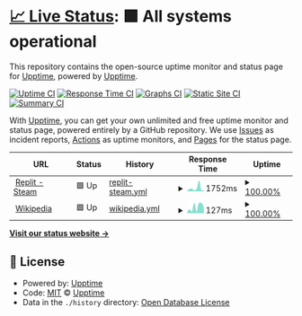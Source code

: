 # [📈 Live Status](https://demo.upptime.js.org): <!--live status--> **🟩 All systems operational**

This repository contains the open-source uptime monitor and status page for [Upptime](https://upptime.js.org), powered by [Upptime](https://github.com/upptime/upptime).

[![Uptime CI](https://github.com/Maxteal/uptime-monitor/workflows/Uptime%20CI/badge.svg)](https://github.com/Maxteal/uptime-monitor/actions?query=workflow%3A%22Uptime+CI%22)
[![Response Time CI](https://github.com/Maxteal/uptime-monitor/workflows/Response%20Time%20CI/badge.svg)](https://github.com/Maxteal/uptime-monitor/actions?query=workflow%3A%22Response+Time+CI%22)
[![Graphs CI](https://github.com/Maxteal/uptime-monitor/workflows/Graphs%20CI/badge.svg)](https://github.com/Maxteal/uptime-monitor/actions?query=workflow%3A%22Graphs+CI%22)
[![Static Site CI](https://github.com/Maxteal/uptime-monitor/workflows/Static%20Site%20CI/badge.svg)](https://github.com/Maxteal/uptime-monitor/actions?query=workflow%3A%22Static+Site+CI%22)
[![Summary CI](https://github.com/Maxteal/uptime-monitor/workflows/Summary%20CI/badge.svg)](https://github.com/Maxteal/uptime-monitor/actions?query=workflow%3A%22Summary+CI%22)

With [Upptime](https://upptime.js.org), you can get your own unlimited and free uptime monitor and status page, powered entirely by a GitHub repository. We use [Issues](https://github.com/upptime/upptime/issues) as incident reports, [Actions](https://github.com/Maxteal/uptime-monitor/actions) as uptime monitors, and [Pages](https://demo.upptime.js.org) for the status page.

<!--start: status pages-->
<!-- This summary is generated by Upptime (https://github.com/upptime/upptime) -->
<!-- Do not edit this manually, your changes will be overwritten -->
<!-- prettier-ignore -->
| URL | Status | History | Response Time | Uptime |
| --- | ------ | ------- | ------------- | ------ |
| <img alt="" src="https://icons.duckduckgo.com/ip3/steamidler.ahmetefeelbas7.repl.co.ico" height="13"> [Replit - Steam](https://steamidler.ahmetefeelbas7.repl.co) | 🟩 Up | [replit-steam.yml](https://github.com/Maxteal/uptime-monitor/commits/HEAD/history/replit-steam.yml) | <details><summary><img alt="Response time graph" src="./graphs/replit-steam/response-time-week.png" height="20"> 1752ms</summary><br><a href="https://Maxteal.github.io/uptime-monitor/history/replit-steam"><img alt="Response time 956" src="https://img.shields.io/endpoint?url=https%3A%2F%2Fraw.githubusercontent.com%2FMaxteal%2Fuptime-monitor%2FHEAD%2Fapi%2Freplit-steam%2Fresponse-time.json"></a><br><a href="https://Maxteal.github.io/uptime-monitor/history/replit-steam"><img alt="24-hour response time 743" src="https://img.shields.io/endpoint?url=https%3A%2F%2Fraw.githubusercontent.com%2FMaxteal%2Fuptime-monitor%2FHEAD%2Fapi%2Freplit-steam%2Fresponse-time-day.json"></a><br><a href="https://Maxteal.github.io/uptime-monitor/history/replit-steam"><img alt="7-day response time 1752" src="https://img.shields.io/endpoint?url=https%3A%2F%2Fraw.githubusercontent.com%2FMaxteal%2Fuptime-monitor%2FHEAD%2Fapi%2Freplit-steam%2Fresponse-time-week.json"></a><br><a href="https://Maxteal.github.io/uptime-monitor/history/replit-steam"><img alt="30-day response time 846" src="https://img.shields.io/endpoint?url=https%3A%2F%2Fraw.githubusercontent.com%2FMaxteal%2Fuptime-monitor%2FHEAD%2Fapi%2Freplit-steam%2Fresponse-time-month.json"></a><br><a href="https://Maxteal.github.io/uptime-monitor/history/replit-steam"><img alt="1-year response time 956" src="https://img.shields.io/endpoint?url=https%3A%2F%2Fraw.githubusercontent.com%2FMaxteal%2Fuptime-monitor%2FHEAD%2Fapi%2Freplit-steam%2Fresponse-time-year.json"></a></details> | <details><summary><a href="https://Maxteal.github.io/uptime-monitor/history/replit-steam">100.00%</a></summary><a href="https://Maxteal.github.io/uptime-monitor/history/replit-steam"><img alt="All-time uptime 83.75%" src="https://img.shields.io/endpoint?url=https%3A%2F%2Fraw.githubusercontent.com%2FMaxteal%2Fuptime-monitor%2FHEAD%2Fapi%2Freplit-steam%2Fuptime.json"></a><br><a href="https://Maxteal.github.io/uptime-monitor/history/replit-steam"><img alt="24-hour uptime 100.00%" src="https://img.shields.io/endpoint?url=https%3A%2F%2Fraw.githubusercontent.com%2FMaxteal%2Fuptime-monitor%2FHEAD%2Fapi%2Freplit-steam%2Fuptime-day.json"></a><br><a href="https://Maxteal.github.io/uptime-monitor/history/replit-steam"><img alt="7-day uptime 100.00%" src="https://img.shields.io/endpoint?url=https%3A%2F%2Fraw.githubusercontent.com%2FMaxteal%2Fuptime-monitor%2FHEAD%2Fapi%2Freplit-steam%2Fuptime-week.json"></a><br><a href="https://Maxteal.github.io/uptime-monitor/history/replit-steam"><img alt="30-day uptime 26.82%" src="https://img.shields.io/endpoint?url=https%3A%2F%2Fraw.githubusercontent.com%2FMaxteal%2Fuptime-monitor%2FHEAD%2Fapi%2Freplit-steam%2Fuptime-month.json"></a><br><a href="https://Maxteal.github.io/uptime-monitor/history/replit-steam"><img alt="1-year uptime 83.75%" src="https://img.shields.io/endpoint?url=https%3A%2F%2Fraw.githubusercontent.com%2FMaxteal%2Fuptime-monitor%2FHEAD%2Fapi%2Freplit-steam%2Fuptime-year.json"></a></details>
| <img alt="" src="https://icons.duckduckgo.com/ip3/en.wikipedia.org.ico" height="13"> [Wikipedia](https://en.wikipedia.org) | 🟩 Up | [wikipedia.yml](https://github.com/Maxteal/uptime-monitor/commits/HEAD/history/wikipedia.yml) | <details><summary><img alt="Response time graph" src="./graphs/wikipedia/response-time-week.png" height="20"> 127ms</summary><br><a href="https://Maxteal.github.io/uptime-monitor/history/wikipedia"><img alt="Response time 225" src="https://img.shields.io/endpoint?url=https%3A%2F%2Fraw.githubusercontent.com%2FMaxteal%2Fuptime-monitor%2FHEAD%2Fapi%2Fwikipedia%2Fresponse-time.json"></a><br><a href="https://Maxteal.github.io/uptime-monitor/history/wikipedia"><img alt="24-hour response time 194" src="https://img.shields.io/endpoint?url=https%3A%2F%2Fraw.githubusercontent.com%2FMaxteal%2Fuptime-monitor%2FHEAD%2Fapi%2Fwikipedia%2Fresponse-time-day.json"></a><br><a href="https://Maxteal.github.io/uptime-monitor/history/wikipedia"><img alt="7-day response time 127" src="https://img.shields.io/endpoint?url=https%3A%2F%2Fraw.githubusercontent.com%2FMaxteal%2Fuptime-monitor%2FHEAD%2Fapi%2Fwikipedia%2Fresponse-time-week.json"></a><br><a href="https://Maxteal.github.io/uptime-monitor/history/wikipedia"><img alt="30-day response time 163" src="https://img.shields.io/endpoint?url=https%3A%2F%2Fraw.githubusercontent.com%2FMaxteal%2Fuptime-monitor%2FHEAD%2Fapi%2Fwikipedia%2Fresponse-time-month.json"></a><br><a href="https://Maxteal.github.io/uptime-monitor/history/wikipedia"><img alt="1-year response time 225" src="https://img.shields.io/endpoint?url=https%3A%2F%2Fraw.githubusercontent.com%2FMaxteal%2Fuptime-monitor%2FHEAD%2Fapi%2Fwikipedia%2Fresponse-time-year.json"></a></details> | <details><summary><a href="https://Maxteal.github.io/uptime-monitor/history/wikipedia">100.00%</a></summary><a href="https://Maxteal.github.io/uptime-monitor/history/wikipedia"><img alt="All-time uptime 100.00%" src="https://img.shields.io/endpoint?url=https%3A%2F%2Fraw.githubusercontent.com%2FMaxteal%2Fuptime-monitor%2FHEAD%2Fapi%2Fwikipedia%2Fuptime.json"></a><br><a href="https://Maxteal.github.io/uptime-monitor/history/wikipedia"><img alt="24-hour uptime 100.00%" src="https://img.shields.io/endpoint?url=https%3A%2F%2Fraw.githubusercontent.com%2FMaxteal%2Fuptime-monitor%2FHEAD%2Fapi%2Fwikipedia%2Fuptime-day.json"></a><br><a href="https://Maxteal.github.io/uptime-monitor/history/wikipedia"><img alt="7-day uptime 100.00%" src="https://img.shields.io/endpoint?url=https%3A%2F%2Fraw.githubusercontent.com%2FMaxteal%2Fuptime-monitor%2FHEAD%2Fapi%2Fwikipedia%2Fuptime-week.json"></a><br><a href="https://Maxteal.github.io/uptime-monitor/history/wikipedia"><img alt="30-day uptime 100.00%" src="https://img.shields.io/endpoint?url=https%3A%2F%2Fraw.githubusercontent.com%2FMaxteal%2Fuptime-monitor%2FHEAD%2Fapi%2Fwikipedia%2Fuptime-month.json"></a><br><a href="https://Maxteal.github.io/uptime-monitor/history/wikipedia"><img alt="1-year uptime 100.00%" src="https://img.shields.io/endpoint?url=https%3A%2F%2Fraw.githubusercontent.com%2FMaxteal%2Fuptime-monitor%2FHEAD%2Fapi%2Fwikipedia%2Fuptime-year.json"></a></details>

<!--end: status pages-->

[**Visit our status website →**](https://demo.upptime.js.org)

## 📄 License

- Powered by: [Upptime](https://github.com/upptime/upptime)
- Code: [MIT](./LICENSE) © [Upptime](https://upptime.js.org)
- Data in the `./history` directory: [Open Database License](https://opendatacommons.org/licenses/odbl/1-0/)
